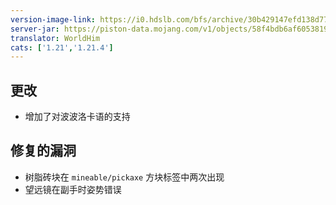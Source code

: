 ```yaml
---
version-image-link: https://i0.hdslb.com/bfs/archive/30b429147efd138d7763c69c79c01329b2a330c9.jpg
server-jar: https://piston-data.mojang.com/v1/objects/58f4bdb6af6053819d5483deba9e84194e6e2aae/server.jar
translator: WorldHim
cats: ['1.21','1.21.4']
---
```

## 更改
* 增加了对波波洛卡语的支持

## 修复的漏洞
* 树脂砖块在 `mineable/pickaxe` 方块标签中两次出现
* 望远镜在副手时姿势错误